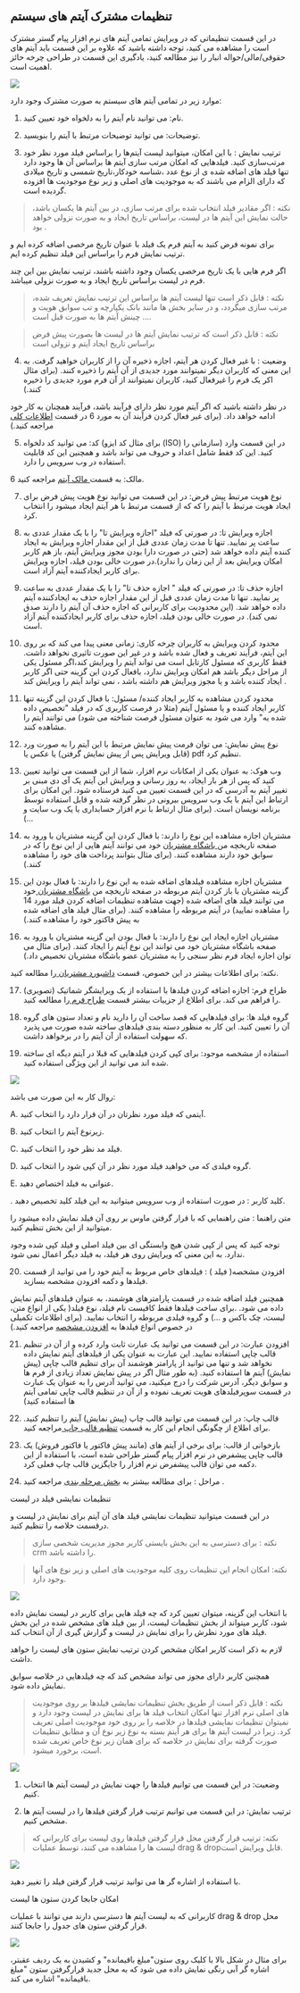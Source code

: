 ﻿## تنظیمات مشترک آیتم های سیستم

در این قسمت تنظیماتی که در ویرایش تمامی آیتم های نرم افزار پیام گستر مشترک است را مشاهده می کنید، توجه داشته باشید که علاوه بر این قسمت باید آیتم های حقوقی/مالی/حواله انبار را نیز مطالعه کنید، یادگیری این قسمت در طراحی چرخه حائز اهمیت است.

![](ItemCommonSetting5.png)


موارد زیر در تمامی آیتم های سیستم به صورت مشترک وجود دارد:    
       
1. نام: می توانید نام آیتم را به دلخواه خود تعیین کنید.
 
2. توضیحات: می توانید توضیحات مرتبط با آیتم را بنویسید.
 
3. ترتیب نمایش : با این امکان، میتوانید لیست آیتم‌ها را براساس فیلد مورد نظر خود مرتب‌سازی کنید.
فیلدهایی که امکان مرتب سازی آیتم ها براساس آن ها وجود دارد تنها فیلد های اضافه شده ی از نوع عدد ،شناسه خودکار،تاریخ شمسی و تاریخ میلادی که دارای الزام می باشند که 
 به موجودیت های اصلی و زیر نوع موجودیت ها افزوده گردیده است.

> نکته :  اگر مقادیر فیلد انتخاب شده برای مرتب سازی، در بین آیتم ها یکسان باشد، حالت نمایش این آیتم ها در لیست، براساس تاریخ ایجاد و به صورت نزولی خواهد بود . 

برای نمونه فرض کنید به آیتم فرم یک فیلد با عنوان تاریخ مرخصی اضافه کرده ایم و ترتیب نمایش فرم را براساس این فیلد تنظیم کرده ایم.

 اگر فرم هایی با یک تاریخ مرخصی یکسان وجود داشته باشند، ترتیب نمایش بین این چند فرم در لیست براساس تاریخ ایجاد و به صورت نزولی میباشد.
 
 > نکته :  قابل ذکر است تنها لیست آیتم ها براساس این ترتیب نمایش تعریف شده، مرتب سازی میگردد، و در سایر بخش ها مانند بانک یکپارچه و تب سوابق هویت و ... چینش آیتم ها به صورت قبل است.

> نکته :  قابل ذکر است که ترتیب نمایش آیتم ها در لیست ها بصورت پیش فرض براساس تاریخ ایجاد آیتم و نزولی است

4. وضعیت : با غیر فعال کردن هر آیتم، اجازه ذخیره آن را از کاربران خواهید گرفت. به این معنی که کاربران دیگر نمیتوانند مورد جدیدی از آن آیتم را ذخیره کنند. (برای مثال اکر یک فرم را غیرفعال کنید، کاربران نمیتوانند از آن فرم مورد جدیدی را ذخیره کنند.)

در نظر داشته باشید که اگر آیتم مورد نظر دارای فرآیند باشد، فرآیند همچنان به کار خود ادامه خواهد داد. (برای غیر فعال کردن فرآیند آن به مورد 6 در قسمت  [اطلاعات کلی ](https://github.com/1stco/PayamGostarDocs/blob/master/help%202.5.4/Settings/Personalization-crm/Overview/General-information/General-information.md)مراجعه کنید.)


5. کد: می توانید کد دلخواه (برای مثال کد ایزو (ISO) سازمانی را) در این قسمت وارد کنید. این کد فقط شامل اعداد و حروف می تواند باشد و همچنین این کد قابلیت استفاده در وب سرویس را دارد.

6 مالک: به قسمت[ مالک آیتم](https://github.com/1stco/PayamGostarDocs/blob/master/help%202.5.4/Settings/Personalization-crm/Overview/General-information/Item-owner/Item-owner.md)  مراجعه کنید.


7. نوع هویت مرتبط پیش فرض: در این قسمت می توانید نوع هویت پیش فرض برای ایجاد هویت مرتبط با آیتم را که که از قسمت مرتبط با هر آیتم ایجاد میشود را انتخاب کرد. 
 
8. اجازه ویرایش تا: در صورتی که فیلد "اجازه ویرایش تا" را با یک مقدار عددی به ساعت پر نمایید. تنها تا مدت زمان عددی قبل از این  مقدار اجازه ویرایش به ایجاد کننده آیتم داده خواهد شد
(حتی در صورت دارا بودن مجوز ویرایش آیتم، باز هم کاربر امکان ویرایش بعد از این زمان را ندارد).در صورت خالی بودن فیلد، اجازه ویرایش برای کاربر ایجادکننده آیتم آزاد است.
 
9. اجازه حذف تا: در صورتی که فیلد " اجازه حذف تا" را با یک مقدار عددی به ساعت پر نمایید. تنها تا مدت زمان عددی قبل از این  مقدار اجازه حذف به ایجادکننده آیتم داده خواهد شد.
 (این محدودیت برای کاربرانی که اجازه حذف آن آیتم را دارند صدق نمی کند). در صورت خالی بودن فیلد، اجازه حذف برای کاربر ایجادکننده آیتم آزاد است.
 
 
10. محدود کردن ویرایش به کاربران چرخه کاری: زمانی معنی پیدا می کند که بر روی این آیتم، فرآیند تعریف و فعال شده باشد و در غیر این صورت تاثیری نخواهد داشت. 
فقط کاربری که مسئول کارتابل است می تواند آیتم را ویرایش کند،اگر مسئول یکی از مراحل دیگر باشد هم امکان ویرایش ندارد، بافعال کردن این گزینه حتی اگر کاربر ایجاد کننده باشد و یا مجوز ویرایش هم داشته باشد ، نمی تواند آیتم را ویرایش کند .
 
11. محدود کردن مشاهده به کاربر ایجاد کننده/ مسئول:  با فعال کردن این گزینه تنها کاربر ایجاد کننده و یا مسئول آیتم (مثلا در فرصت کاربری که در فیلد "تخصیص داده شده یه" وارد می شود به عنوان مسئول فرصت شناخته می شود) می توانند آیتم را مشاهده کنند. 
 
12. نوع پیش نمایش: می توان فرمت پیش نمایش مرتبط با این آیتم را به صورت ورد (قابل ویرایش پس از پیش نمایش گرفتن) یا عکس یا pdf تنظیم کرد.
 
13. وب هوک: به عنوان یکی از امکانات نرم افزار، شما از این قسمت می توانید تعیین کنید که پس از هر بار ایجاد، به روز رسانی و ویرایش این آیتم یک آی دی مبنی بر تغییر آیتم به آدرسی که در این قسمت تعیین می کنید فرستاده شود.
 این امکان برای ارتباط این آیتم با یک وب سرویس بیرونی در نظر گرفته شده و قابل استفاده توسط برنامه نویسان است. (برای مثال ارتباط با نرم افزار حسابداری یا یک وب سایت و ...)
 
14. مشتریان اجازه مشاهده این نوع را دارند: با فعال کردن این گزینه مشتریان با ورود به صفحه تاریخچه من[ باشگاه مشتریان](https://github.com/1stco/PayamGostarDocs/blob/master/help%202.5.4/Supplementary-modules/customer-club/Customer-dashboard/Customer-dashboard.md) خود می توانند آیتم هایی از این نوع را که در سوابق خود دارند مشاهده کنند. 
(برای مثال بتوانند پرداخت های خود را مشاهده کنند.)
 
15. مشتریان اجازه مشاهده فیلدهای اضافه شده به این نوع را دارند: با فعال بودن این گزینه مشتریان با باز کردن آیتم مربوطه در صفحه تاریخچه من [باشگاه مشتریان ](https://github.com/1stco/PayamGostarDocs/blob/master/help%202.5.4/Supplementary-modules/customer-club/customer-club.md)خود می توانند فیلد های اضافه شده
(جهت مشاهده تنظیمات اضافه کردن فیلد مورد 14 را مشاهده نمایید) در آیتم مربوطه را مشاهده کنند.  (برای مثال فیلد های اضافه شده به پیش فاکتور خود را مشاهده کنند.)
 
16. مشتریان اجازه ایجاد این نوع را دارند: با فعال بودن این گزینه مشتریان با ورود به صفحه   باشگاه مشتریان خود می توانند این نوع آیتم را ایجاد کنند. (برای مثال می توان اجازه ایجاد فرم نظر سنجی را به مشتریان عضو باشگاه مشتریان تخصیص داد.) 
 
نکته: برای اطلاعات بیشتر در این خصوص، قسمت [داشبورد مشتریان  ](https://github.com/1stco/PayamGostarDocs/blob/master/help%202.5.4/Supplementary-modules/customer-club/Customer-dashboard/Customer-dashboard.md)را مطالعه کنید.
 
 
17. طراح فرم: اجازه اضافه کردن فیلدها با استفاده از یک ویرایشگر شماتیک (تصویری) را فراهم می کند. برای اطلاع از جزییات بیشتر قسمت [ طراح فرم ](https://github.com/1stco/PayamGostarDocs/blob/master/help%202.5.4/Settings/Personalization-crm/Overview/General-information/Form-designer/Form-designer.md)را مطالعه کنید.
 
18. گروه فیلد ها: برای فیلدهایی که قصد ساخت آن را دارید نام و تعداد ستون های گروه آن را تعیین کنید.
 این کار به منظور دسته بندی فیلدهای ساخته شده صورت می پذیرد که سهولت استفاده از آن آیتم را در برخواهد داشت.
 
 19. استفاده از مشخصه موجود: برای کپی کردن فیلدهایی که  قبلا در آیتم دیگه ای ساخته شده اند می توانید از این ویژگی استفاده کنید.
 
 
![](ItemCommon123.png)


روال کار به این صورت می باشد: 
 
A. آیتمی که فیلد مورد نظرتان در آن قرار دارد را  انتخاب کنید.
 
B. زیرنوع آیتم را انتخاب کنید.
 
C. فیلد مد نظر خود را انتخاب کنید.
 
D. گروه فیلدی که می خواهید فیلد مورد نظر در آن کپی شود را انتخاب کنید.
 
E. عنوانی به فیلد اختصاص دهید.
 
. کلید کاربر : در صورت استفاده از وب سرویس میتوانید به این فیلد کلید تخصیص دهید.

 متن راهنما : متن راهنمایی که با قرار گرفتن ماوس بر روی آن فیلد نمایش داده میشود را میتوانید از این بخش تنظیم کنید.
 
توجه کنید که پس از کپی شدن هیچ وابستگی ای بین فیلد اصلی و فیلد کپی شده وجود ندارد. به این معنی که ویرایش روی هر فیلد، به فیلد دیگر اعمال نمی شود.
 
20. افزودن مشخصه( فیلد ) :  فیلدهای خاص مربوط به آیتم خود را می توانید از قسمت فیلدها و دکمه افزودن مشخصه بسازید. 

  همچنین فیلد اضافه شده در قسمت پارامترهای هوشمند، به عنوان فیلدهای آیتم نمایش داده می شود. .برای ساخت فیلدها فقط کافیست نام فیلد، نوع فیلد( یکی از انواع متن، لیست، چک باکس و ...) و گروه فیلدی مربوطه را انتخاب نمایید.
(برای اطلاعات تکمیلی در خصوص انواع فیلدها به  [افزودن مشخصه](https://github.com/1stco/PayamGostarDocs/blob/master/help%202.5.4/Settings/Personalization-crm/Overview/General-information/Add-features/Add-features.md)  مراجعه کنید.) 

21. افزودن عبارت: در این قسمت می توانید یک عبارت ثابت وارد کرده و از آن در تنظیم قالب چاپی استفاده نمایید. این عبارت به عنوان یکی از فیلدهای آیتم نمایش داده نخواهد شد و تنها می توانید از پارامتر هوشمند آن برای تنظیم قالب چاپی (پیش نمایش) آیتم ها استفاده کنید. (به طور مثال اگر در پیش نمایش تعداد زیادی از فرم ها و سوابق دیگر، آدرس شرکت را درج میکنید، می توانید آدرس را به عنوان یک عبارت در قسمت سوپرفیلدهای هویت تعریف نموده و از آن در تنظیم قالب چاپی تمامی آیتم ها استفاده کنید)

22.  قالب چاپ: در این قسمت می توانید قالب چاپ (پیش نمایش) آیتم را تنظیم کنید. برای اطلاع از چگونگی انجام این کار به قسمت  [تنظیم قالب چاپ ](https://github.com/1stco/PayamGostarDocs/blob/master/help%202.5.4/Settings/Personalization-crm/Overview/General-information/Set%20the-print-template/Set%20the-print-template.md)مراجعه کنید.


23. بازخوانی از قالب: برای برخی از آیتم های (مانند پیش فاکتور یا فاکتور فروش) یک قالب چاپی پیشفرض در نرم افزار پیام گستر طراحی شده است، با استفاده از این دکمه می توان قالب پیشفرض نرم افزار را جایگزین قالب چاپ فعلی کرد.

24. مراحل : برای مطالعه بیشتر به [بخش مرحله بندی](https://github.com/1stco/PayamGostarDocs/blob/master/help%202.5.4/Integrated-bank/Database/Records/leveling/leveling.md) مراجعه کنید .

تنظیمات نمایشی فیلد در لیست

در این قسمت میتوانید تنظیمات نمایشی فیلد های آن آیتم برای نمایش در لیست و درقسمت خلاصه را تنظیم کنید.

> نکته : برای دسترسی به این بخش بایستی کاربر مجوز مدیریت شخصی سازی crm را داشته باشد.

> نکته: امکان انجام این تنظیمات روی کلیه موجودیت های اصلی و زیر نوع های آنها وجود دارد.

![](ItemCommonSetting10.png)

با انتخاب این گزینه، میتوان تعیین کرد که چه فیلد هایی برای کاربر در لیست نمایش داده شود، کاربر میتواند از بخش تنظیمات لیست، از بین فیلد های مشخص شده در این بخش فیلد های مورد نظرش را برای نمایش در لیست و گزارش گیری از آن انتخاب کند.

لازم به ذکر است کاربر امکان مشخص کردن ترتیب نمایش ستون های لیست را خواهد داشت.

همچنین کاربر دارای مجوز می تواند مشخص کند که چه فیلدهایی در خلاصه سوابق نمایش داده شود.

> نکته : قابل ذکر است از طریق بخش تنظیمات نمایشی فیلدها بر روی موجودیت های اصلی نرم افزار تنها امکان انتخاب فیلد ها برای نمایش در لیست وجود دارد و نمیتوان تنظیمات نمایشی فیلدها در خلاصه را بر روی خود موجودیت اصلی تعریف کرد. زیرا در لیست آیتم ها برای هر آیتم بسته به نوع زیر نوع آن و مطابق تنظیمات صورت گرفته برای نمایش در خلاصه که برای همان زیر نوع خاص تعریف شده است، برخورد میشود.

![](ItemCommonSetting11.png)

1. وضعیت: در این قسمت می توانیم فیلدها را جهت نمایش در لیست آیتم ها انتخاب کنیم.

2. ترتیب نمایش:  در این قسمت می توانیم ترتیب قرار گرفتن فیلدها را در لیست آیتم ها مشخص کنیم.

> نکته: ترتیب قرار گرفتن محل قرار گرفتن فیلدها روی لیست برای کاربرانی که لیست ها را مشاهده می کنند، توسط عملیات drag & dropقابل ویرایش است.

![](ItemCommonSetting12.png)

با استفاده از اشاره گر ها می توانید ترتیب قرار گرفتن فیلد را تغییر دهید.


امکان جابجا کردن ستون ها لیست

کاربرانی که به لیست آیتم ها دسترسی دارند می توانند با عملیات   drag & drop محل قرار گرفتن ستون های جدول را جابجا کنند.

![](ItemCommonSetting13.png)

 برای مثال در شکل بالا با کلیک روی ستون"مبلغ باقیمانده" و کشیدن به یک ردیف عقبتر، اشاره گر آبی رنگی نمایش داده می شود که به محل جدید قرارگرفتن ستون "مبلغ باقیمانده" اشاره می کند.

